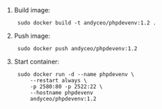 1. Build image:

        sudo docker build -t andyceo/phpdevenv:1.2 .

2. Push image:

        sudo docker push andyceo/phpdevenv:1.2

3. Start container:

        sudo docker run -d --name phpdevenv \
            --restart always \
            -p 2580:80 -p 2522:22 \
            --hostname phpdevenv
            andyceo/phpdevenv:1.2
